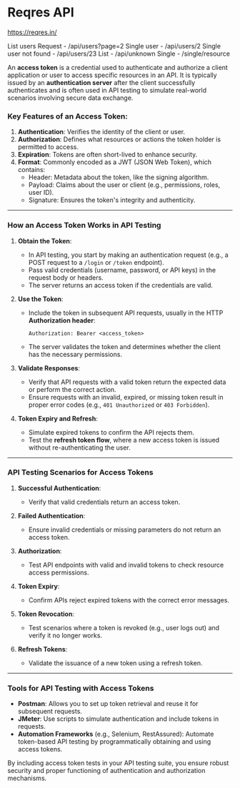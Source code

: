 # Reqres API

https://reqres.in/

List users
Request - /api/users?page=2
Single user - /api/users/2
Single user not found - /api/users/23
List <Resource> - /api/unknown
Single <Resource> - /single/resource


An **access token** is a credential used to authenticate and authorize a client application or user to access specific resources in an API. It is typically issued by an **authentication server** after the client successfully authenticates and is often used in API testing to simulate real-world scenarios involving secure data exchange.

### **Key Features of an Access Token:**
1. **Authentication**: Verifies the identity of the client or user.
2. **Authorization**: Defines what resources or actions the token holder is permitted to access.
3. **Expiration**: Tokens are often short-lived to enhance security.
4. **Format**: Commonly encoded as a JWT (JSON Web Token), which contains:
   - Header: Metadata about the token, like the signing algorithm.
   - Payload: Claims about the user or client (e.g., permissions, roles, user ID).
   - Signature: Ensures the token's integrity and authenticity.

---

### **How an Access Token Works in API Testing**

1. **Obtain the Token**:
   - In API testing, you start by making an authentication request (e.g., a POST request to a `/login` or `/token` endpoint).
   - Pass valid credentials (username, password, or API keys) in the request body or headers.
   - The server returns an access token if the credentials are valid.

2. **Use the Token**:
   - Include the token in subsequent API requests, usually in the HTTP **Authorization header**:
     ```
     Authorization: Bearer <access_token>
     ```
   - The server validates the token and determines whether the client has the necessary permissions.

3. **Validate Responses**:
   - Verify that API requests with a valid token return the expected data or perform the correct action.
   - Ensure requests with an invalid, expired, or missing token result in proper error codes (e.g., `401 Unauthorized` or `403 Forbidden`).

4. **Token Expiry and Refresh**:
   - Simulate expired tokens to confirm the API rejects them.
   - Test the **refresh token flow**, where a new access token is issued without re-authenticating the user.

---

### **API Testing Scenarios for Access Tokens**

1. **Successful Authentication**:
   - Verify that valid credentials return an access token.

2. **Failed Authentication**:
   - Ensure invalid credentials or missing parameters do not return an access token.

3. **Authorization**:
   - Test API endpoints with valid and invalid tokens to check resource access permissions.

4. **Token Expiry**:
   - Confirm APIs reject expired tokens with the correct error messages.

5. **Token Revocation**:
   - Test scenarios where a token is revoked (e.g., user logs out) and verify it no longer works.

6. **Refresh Tokens**:
   - Validate the issuance of a new token using a refresh token.

---

### **Tools for API Testing with Access Tokens**

- **Postman**: Allows you to set up token retrieval and reuse it for subsequent requests.
- **JMeter**: Use scripts to simulate authentication and include tokens in requests.
- **Automation Frameworks** (e.g., Selenium, RestAssured): Automate token-based API testing by programmatically obtaining and using access tokens.

By including access token tests in your API testing suite, you ensure robust security and proper functioning of authentication and authorization mechanisms.